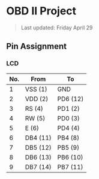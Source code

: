OBD II Project
==============

> Last updated: Friday April 29

Pin Assignment
--------------

### LCD

| No. | From         | To       |
|-----|--------------|----------|
| 1   | VSS (1)      | GND      |
| 2   | VDD (2)      | PD6 (12) |
| 3   | RS  (4)      | PD1 (2)  |
| 4   | RW  (5)      | PD0 (3)  |
| 5   | E   (6)      | PD4 (4)  |
| 6   | DB4 (11)     | PB4 (8)  |
| 7   | DB5 (12)     | PB5 (9)  |
| 8   | DB6 (13)     | PB6 (10) |
| 9   | DB7 (14)     | PB7 (11) |


